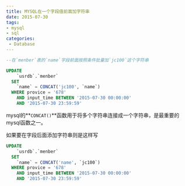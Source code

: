```yaml
---
title: MYSQL在一个字段值前面加字符串
date: 2015-07-30
tags:
- mysql
- sql
categories:
 - Database
---
```





```sql
--在`menber`表的`name`字段前面按照条件批量加`jc100`这个字符串

UPDATE 
    `usrdb`.`menber`
  SET
    `name` = CONCAT('jc100', `name`) 
  WHERE provice = '678' 
    AND input_time BETWEEN '2015-07-30 00:00:00' 
    AND '2015-07-30 23:59:59' 
```

mysql的**`CONCAT()`**函数用于将多个字符串连接成一个字符串，是最重要的mysql函数之一。



如果要在字段后面添加字符串则是这样写

```sql
UPDATE
    `usrdb`.`menber`
  SET
    `name` = CONCAT('name', `jc100`)
  WHERE provice = '678'
    AND input_time BETWEEN '2015-07-30 00:00:00'
    AND '2015-07-30 23:59:59'
```
